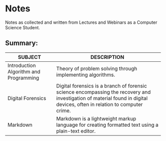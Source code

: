 # Notes
Notes as collected and written from Lectures and Webinars as a Computer Science Student.

## Summary:

| SUBJECT                                | DESCRIPTION                                                  |
| -------------------------------------- | ------------------------------------------------------------ |
| Introduction Algorithm and Programming | Theory of problem solving through implementing algorithms.   |
| Digital Forensics                      | Digital forensics is a branch of forensic science encompassing the recovery and investigation of material found in digital devices, often in relation to computer crime. |
| Markdown                               | Markdown is a lightweight markup language for creating formatted text using a plain-text editor. |

